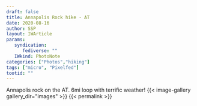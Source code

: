 ```yaml
---
draft: false
title: Annapolis Rock hike - AT 
date: 2020-08-16
author: SSP
layout: IWArticle
params:
   syndication:
      fediverse: ""
   IWkind: PhotoNote
categories: ["Photos","hiking"]
tags: ["micro", "Pixelfed"] 
tootid: ""
---
```


Annapolis rock on the AT. 6mi loop with terrific weather!
{{< image-gallery gallery_dir="images" >}}
{{< permalink >}}
